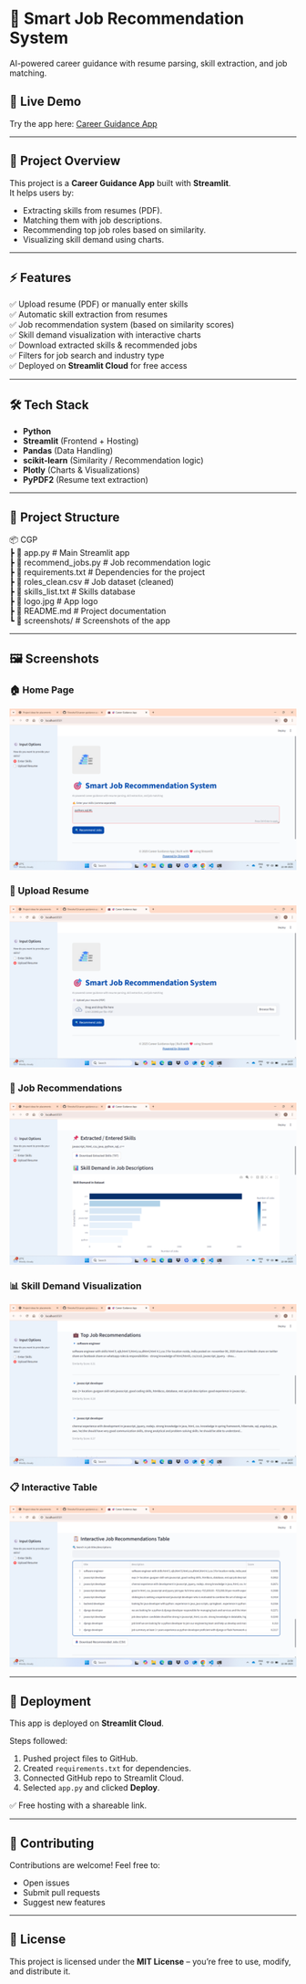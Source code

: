 # 🎯 Smart Job Recommendation System  

AI-powered career guidance with resume parsing, skill extraction, and job matching.  

## 🚀 Live Demo  
Try the app here: [Career Guidance App](https://career-guidance-app-6bvofffq5wdspbaecebuhp.streamlit.app/)  

---

## 📖 Project Overview  

This project is a **Career Guidance App** built with **Streamlit**.  
It helps users by:  
- Extracting skills from resumes (PDF).  
- Matching them with job descriptions.  
- Recommending top job roles based on similarity.  
- Visualizing skill demand using charts.  

---

## ⚡ Features  

✅ Upload resume (PDF) or manually enter skills  
✅ Automatic skill extraction from resumes  
✅ Job recommendation system (based on similarity scores)  
✅ Skill demand visualization with interactive charts  
✅ Download extracted skills & recommended jobs  
✅ Filters for job search and industry type  
✅ Deployed on **Streamlit Cloud** for free access  

---

## 🛠️ Tech Stack  

- **Python**  
- **Streamlit** (Frontend + Hosting)  
- **Pandas** (Data Handling)  
- **scikit-learn** (Similarity / Recommendation logic)  
- **Plotly** (Charts & Visualizations)  
- **PyPDF2** (Resume text extraction)  

---

## 📂 Project Structure  

📦 CGP  
┣ 📜 app.py  # Main Streamlit app  
┣ 📜 recommend_jobs.py  # Job recommendation logic  
┣ 📜 requirements.txt  # Dependencies for the project  
┣ 📜 roles_clean.csv  # Job dataset (cleaned)  
┣ 📜 skills_list.txt  # Skills database  
┣ 📜 logo.jpg  # App logo  
┣ 📜 README.md  # Project documentation  
┗ 📂 screenshots/  # Screenshots of the app  

---

## 🖼️ Screenshots  

### 🏠 Home Page  
![Home](screenshots/Search.png)  

### 📄 Upload Resume  
![Upload Resume](screenshots/upload.png)  

### 💼 Job Recommendations  
![Recommendations](screenshots/visual.png)  

### 📊 Skill Demand Visualization  
![Skill Demand](screenshots/recommendation.png)  

### 📋 Interactive Table  
![Interactive Table](screenshots/table.png)  

---

## 🚀 Deployment  

This app is deployed on **Streamlit Cloud**.  

Steps followed:  
1. Pushed project files to GitHub.  
2. Created `requirements.txt` for dependencies.  
3. Connected GitHub repo to Streamlit Cloud.  
4. Selected `app.py` and clicked **Deploy**.  

✅ Free hosting with a shareable link.  

---

## 🙌 Contributing  

Contributions are welcome! Feel free to:  
- Open issues  
- Submit pull requests  
- Suggest new features  

---

## 📜 License  

This project is licensed under the **MIT License** – you’re free to use, modify, and distribute it.  
